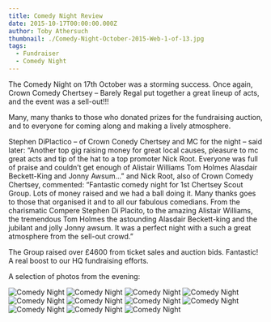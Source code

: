 ```yaml
---
title: Comedy Night Review
date: 2015-10-17T00:00:00.000Z
author: Toby Athersuch
thumbnail: ./Comedy-Night-October-2015-Web-1-of-13.jpg
tags:
  - Fundraiser
  - Comedy Night
---
```


The Comedy Night on 17th October was a storming success. Once again, Crown Comedy Chertsey – Barely Regal put together a great lineup of acts, and the event was a sell-out!!!

Many, many thanks to those who donated prizes for the fundraising auction, and to everyone for coming along and making a lively atmosphere.

Stephen DiPlactico – of Crown Conedy Chertsey and MC for the night – said later: “Another top gig raising money for great local causes, pleasure to mc great acts and tip of the hat to a top promoter Nick Root. Everyone was full of praise and couldn’t get enough of Alistair Williams Tom Holmes Alasdair Beckett-King and Jonny Awsum…” and Nick Root, also of Crown Comedy Chertsey, commented: “Fantastic comedy night for 1st Chertsey Scout Group. Lots of money raised and we had a ball doing it. Many thanks goes to those that organised it and to all our fabulous comedians. From the charismatic Compere Stephen Di Placito, to the amazing Alistair Williams, the tremendous Tom Holmes the astounding Alasdair Beckett-king and the jubilant and jolly Jonny awsum. It was a perfect night with a such a great atmosphere from the sell-out crowd.”

The Group raised over £4600 from ticket sales and auction bids. Fantastic! A real boost to our HQ fundraising efforts.

A selection of photos from the evening:

![Comedy Night](./Comedy-Night-October-2015-Web-1-of-13.jpg)
![Comedy Night](./Comedy-Night-October-2015-Web-2-of-13.jpg)
![Comedy Night](./Comedy-Night-October-2015-Web-3-of-13.jpg)
![Comedy Night](./Comedy-Night-October-2015-Web-5-of-13.jpg)
![Comedy Night](./Comedy-Night-October-2015-Web-6-of-13.jpg)
![Comedy Night](./Comedy-Night-October-2015-Web-7-of-13.jpg)
![Comedy Night](./Comedy-Night-October-2015-Web-8-of-13.jpg)
![Comedy Night](./Comedy-Night-October-2015-Web-9-of-13.jpg)
![Comedy Night](./Comedy-Night-October-2015-Web-10-of-13.jpg)
![Comedy Night](./Comedy-Night-October-2015-Web-11-of-13.jpg)
![Comedy Night](./Comedy-Night-October-2015-Web-13-of-13.jpg)
